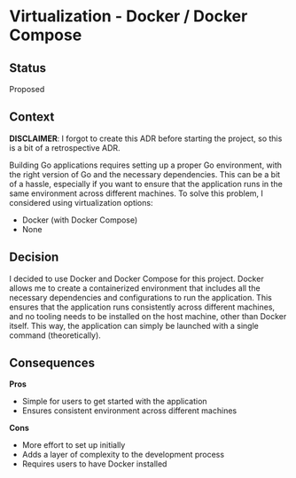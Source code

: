 # Virtualization - Docker / Docker Compose

## Status

Proposed

## Context

**DISCLAIMER**: I forgot to create this ADR before starting the project, so this is a bit of a retrospective ADR.

Building Go applications requires setting up a proper Go environment, with the right version of Go and the necessary
dependencies. This can be a bit of a hassle, especially if you want to ensure that the application runs in the same
environment across different machines. To solve this problem, I considered using virtualization options:

- Docker (with Docker Compose)
- None

## Decision
I decided to use Docker and Docker Compose for this project. Docker allows me to create a containerized environment
that includes all the necessary dependencies and configurations to run the application. This ensures that the application
runs consistently across different machines, and no tooling needs to be installed on the host machine, other than Docker itself.
This way, the application can simply be launched with a single command (theoretically).

## Consequences

**Pros**

- Simple for users to get started with the application
- Ensures consistent environment across different machines

**Cons**

- More effort to set up initially
- Adds a layer of complexity to the development process
- Requires users to have Docker installed